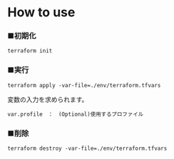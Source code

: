 # How to use

### ■初期化
```shell
terraform init
```

### ■実行
```shell
terraform apply -var-file=./env/terraform.tfvars
```

変数の入力を求められます。  
```
var.profile　：　(Optional)使用するプロファイル  
```

### ■削除
```shell
terraform destroy -var-file=./env/terraform.tfvars
```